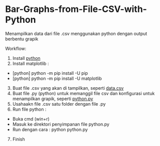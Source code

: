 # Bar-Graphs-from-File-CSV-with-Python

Menampilkan data dari file .csv menggunakan python dengan output berbentu grapik

Workflow:
1. Install [python](https://www.python.org/)
2. Install matplotlib :
- [python] python -m pip install -U pip
- [python] python -m pip install -U matplotlib
3. Buat file .csv yang akan di tampilkan, seperti [data.csv](https://github.com/faisalsyarief/Bar-Graphs-from-File-CSV-with-Python)
4. Buat file .py (python) untuk memanggil file csv dan konfigurasi untuk menampilkan grapik, seperti [python.py](https://github.com/faisalsyarief/Bar-Graphs-from-File-CSV-with-Python)
5. Usahaakn file .csv satu folder dengan file .py
6. Run file python :
- Buka cmd (win+r)
- Masuk ke direktori penyimpanan file python.py
- Run dengan cara : python python.py
7. Finish
